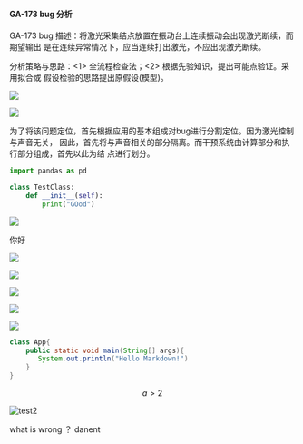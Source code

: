 
#### GA-173 bug 分析

GA-173 bug 描述：将激光采集结点放置在振动台上连续振动会出现激光断续，而期望输出
是在连续异常情况下，应当连续打出激光，不应出现激光断续。

分析策略与思路：<1> 全流程检查法；<2> 根据先验知识，提出可能点验证。采用拟合或
假设检验的思路提出原假设(模型)。


![](.protocol_images\a818cc17.png)




![](.protocol_images\test.png)




为了将该问题定位，首先根据应用的基本组成对bug进行分割定位。因为激光控制与声音无关，
因此，首先将与声音相关的部分隔离。而干预系统由计算部分和执行部分组成，首先以此为结
点进行划分。


``` Python
import pandas as pd

class TestClass:
    def __init__(self):
        print("GOod")
```

![](.protocol_images\bd9723df.png)

你好

![](.protocol_images\44aa62ad.png)

![](.protocol_images\52373602.png)

![](.protocol_images\f613ed1e.png)

![](.protocol_images\a818cc17.png)

![](.protocol_images\485961ff.png)

```java
class App{
    public static void main(String[] args){
       System.out.println("Hello Markdown!")
    }
}
```

$$
a>2
$$

![test2](.protocol_images\test2.jpg)

what is wrong ？
danent
